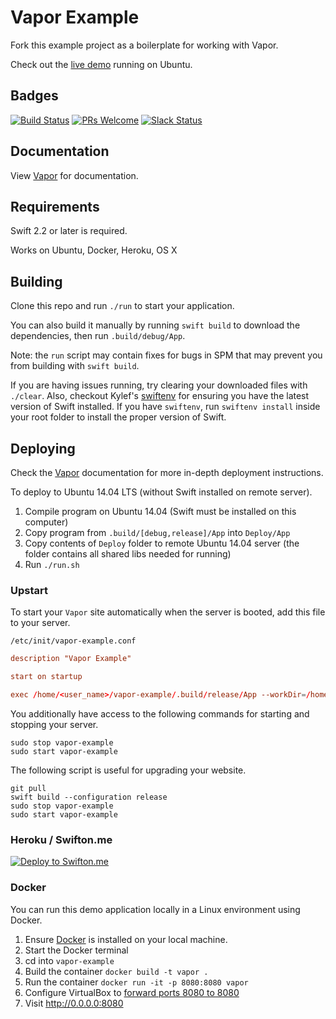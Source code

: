 # Vapor Example

Fork this example project as a boilerplate for working with Vapor.

Check out the [live demo](http://vapor.qutheory.io) running on Ubuntu.

## Badges

[![Build Status](https://travis-ci.org/qutheory/vapor-example.svg?branch=master&style=flat-square)](https://travis-ci.org/qutheory/vapor-example)
[![PRs Welcome](https://img.shields.io/badge/prs-welcome-brightgreen.svg?style=flat-square)](http://makeapullrequest.com)
[![Slack Status](http://slack.tanner.xyz:8085/badge.svg?style=flat-square)](http://slack.tanner.xyz:8085)

## Documentation

View [Vapor](https://github.com/qutheory/vapor) for documentation.

## Requirements

Swift 2.2 or later is required.

Works on Ubuntu, Docker, Heroku, OS X

## Building

Clone this repo and run `./run` to start your application.

You can also build it manually by running `swift build` to download the
dependencies, then run `.build/debug/App`. 

Note: the `run` script may contain fixes for bugs in SPM that may prevent you
from building with `swift build`.

If you are having issues running, try clearing your downloaded files with
`./clear`. Also, checkout Kylef's
[swiftenv](https://github.com/kylef/swiftenv) for ensuring you have the latest
version of Swift installed. If you have `swiftenv`, run `swiftenv install` inside your root folder to
install the proper version of Swift.

## Deploying

Check the [Vapor](https://github.com/qutheory/vapor) documentation for more in-depth deployment instructions.

To deploy to Ubuntu 14.04 LTS (without Swift installed on remote server).

1. Compile program on Ubuntu 14.04 (Swift must be installed on this computer)
2. Copy program from `.build/[debug,release]/App` into `Deploy/App`
3. Copy contents of `Deploy` folder to remote Ubuntu 14.04 server (the folder contains all shared libs needed for running)
4. Run `./run.sh`

### Upstart

To start your `Vapor` site automatically when the server is booted, add this file to your server.

`/etc/init/vapor-example.conf`

```conf
description "Vapor Example"

start on startup

exec /home/<user_name>/vapor-example/.build/release/App --workDir=/home/<user_name>/vapor-example
```

You additionally have access to the following commands for starting and stopping your server.

```shell
sudo stop vapor-example
sudo start vapor-example
```

The following script is useful for upgrading your website.

```shell
git pull
swift build --configuration release
sudo stop vapor-example
sudo start vapor-example
```

### Heroku / Swifton.me

[![Deploy to Swifton.me](https://serve.swifton.me/badge.png)](https://serve.swifton.me/oneclick?repository=https://github.com/tannernelson/vapor-example)

### Docker
You can run this demo application locally in a Linux environment using Docker.

1. Ensure [Docker](https://www.docker.com) is installed on your local machine.
2. Start the Docker terminal
3. cd into `vapor-example`
4. Build the container `docker build -t vapor .`
5. Run the container `docker run -it -p 8080:8080 vapor`
5. Configure VirtualBox to [forward ports 8080 to 8080](https://www.virtualbox.org/manual/ch06.html)
6. Visit http://0.0.0.0:8080

